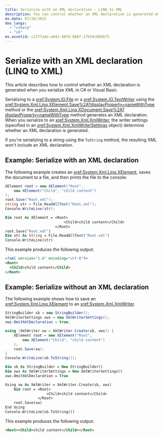```yaml
---
title: Serialize with an XML declaration - LINQ to XML
description: You can control whether an XML declaration is generated when you serialize XML in C# or Visual Basic.
ms.date: 07/20/2015
dev_langs:
  - "csharp"
  - "vb"
ms.assetid: c237fa4a-a042-40fd-886f-17b54c66bb75
---
```


# Serialize with an XML declaration (LINQ to XML)

This article describes how to control whether an XML declaration is generated when you serialize XML in C# or Visual Basic.

Serializing to a <xref:System.IO.File> or a <xref:System.IO.TextWriter> using the <xref:System.Xml.Linq.XElement.Save%2A?displayProperty=nameWithType> method or the <xref:System.Xml.Linq.XDocument.Save%2A?displayProperty=nameWithType> method generates an XML declaration. When you serialize to an <xref:System.Xml.XmlWriter>, the writer settings (specified in an <xref:System.Xml.XmlWriterSettings> object) determine whether an XML declaration is generated.

If you're serializing to a string using the `ToString` method, the resulting XML won't include an XML declaration.

## Example: Serialize with an XML declaration

The following example creates an <xref:System.Xml.Linq.XElement>, saves the document to a file, and then prints the file to the console:

```csharp
XElement root = new XElement("Root",
    new XElement("Child", "child content")
);
root.Save("Root.xml");
string str = File.ReadAllText("Root.xml");
Console.WriteLine(str);
```

```vb
Dim root As XElement = <Root>
                           <Child>child content</Child>
                       </Root>
root.Save("Root.xml")
Dim str As String = File.ReadAllText("Root.xml")
Console.WriteLine(str)
```

This example produces the following output:

```xml
<?xml version="1.0" encoding="utf-8"?>
<Root>
  <Child>child content</Child>
</Root>
```

## Example: Serialize without an XML declaration

The following example shows how to save an <xref:System.Xml.Linq.XElement> to an <xref:System.Xml.XmlWriter>.

```csharp
StringBuilder sb = new StringBuilder();
XmlWriterSettings xws = new XmlWriterSettings();
xws.OmitXmlDeclaration = true;

using (XmlWriter xw = XmlWriter.Create(sb, xws)) {
    XElement root = new XElement("Root",
        new XElement("Child", "child content")
    );
    root.Save(xw);
}
Console.WriteLine(sb.ToString());
```

```vb
Dim sb As StringBuilder = New StringBuilder()
Dim xws As XmlWriterSettings = New XmlWriterSettings()
xws.OmitXmlDeclaration = True

Using xw As XmlWriter = XmlWriter.Create(sb, xws)
    Dim root = <Root>
                   <Child>child content</Child>
               </Root>
    root.Save(xw)
End Using
Console.WriteLine(sb.ToString())
```

This example produces the following output:

```xml
<Root><Child>child content</Child></Root>
```
